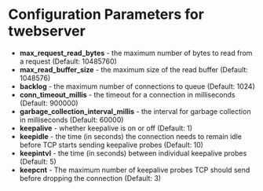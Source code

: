 # Configuration Parameters for twebserver

* **max_request_read_bytes** - the maximum number of bytes to read from a request (Default: 10485760)
* **max_read_buffer_size** - the maximum size of the read buffer (Default: 1048576)
* **backlog** - the maximum number of connections to queue (Default: 1024)
* **conn_timeout_millis** - the timeout for a connection in milliseconds (Default: 900000)
* **garbage_collection_interval_millis** - the interval for garbage collection in milliseconds (Default: 60000)
* **keepalive** - whether keepalive is on or off (Default: 1)
* **keepidle** - the time (in seconds) the connection needs to remain idle before TCP starts sending keepalive probes (Default: 10)
* **keepintvl** - the time (in seconds) between individual keepalive probes (Default: 5)
* **keepcnt** - The maximum number of keepalive probes TCP should send before dropping the connection (Default: 3)
